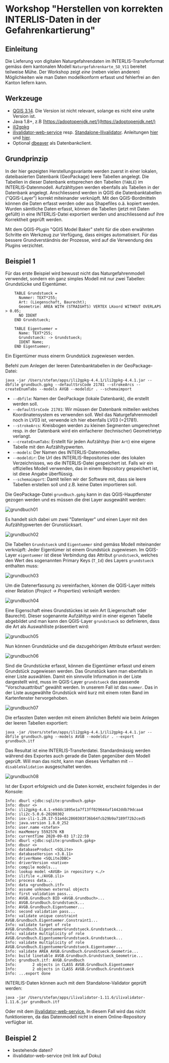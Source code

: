 # Workshop "Herstellen von korrekten INTERLIS-Daten in der Gefahrenkartierung"

## Einleitung

Die Lieferung von digitalen Naturgefahrendaten im INTERLIS-Transferformat gemäss dem kantonalen Modell `Naturgefahrenkarte_SO_V11` bereitet teilweise Mühe. Der Workshop zeigt _eine_ (neben vielen anderen) Möglichkeiten wie man Daten modellkonform erfasst und fehlerfrei an den Kanton liefern kann.

## Werkzeuge

- [QGIS 3.14](https://www.qgis.org/de/site/forusers/download.html). Die Version ist nicht relevant, solange es nicht eine uralte Version ist.
- Java 1.8+, z.B [https://adoptopenjdk.net/](https://adoptopenjdk.net/)
- [ili2gpkg](http://www.eisenhutinformatik.ch/interlis/ili2gpkg/)
- [ilivalidator-web-service](https://geo.so.ch/ilivalidator) resp. [Standalone-Ilivalidator](https://github.com/claeis/ilivalidator/releases). Anleitungen [hier](https://github.com/sogis/ilivalidator-web-service-websocket/blob/master/docs/user-manual-de.md) und [hier](https://github.com/claeis/ilivalidator/blob/master/docs/ilivalidator.rst).
- Optional [dbeaver](https://dbeaver.io/download/) als Datenbankclient.

## Grundprinzip

In der hier gezeigten Herstellungsvariante werden zuerst in einer lokalen, dateibasierten Datenbank (GeoPackage) leere Tabellen angelegt. Die Tabellen in dieser Datenbank entsprechen den Tabellen (`TABLE`) im INTERLIS-Datenmodell. Aufzähltypen werden ebenfalls als Tabellen in der Datenbank angelegt. Anschliessend werden in QGIS die Datenbanktabellen ("QGIS-Layer") korrekt miteinander verknüpft. Mit den QGIS-Bordmitteln können die Daten erfasst werden oder aus Shapefiles o.ä. kopiert werden. Wurden sämtliche Daten erfasst, können die Tabellen (jetzt mit Daten gefüllt) in eine INTERLIS-Datei exportiert werden und anschliessend auf ihre Korrektheit geprüft werden.

Mit dem QGIS-Plugin "QGIS Model Baker" steht für die oben erwähnten Schritte ein Werkzeug zur Verfügung, dass einiges automatisiert. Für das bessere Grundverständnis der Prozesse, wird auf die Verwendung des Plugins verzichtet.

## Beispiel 1

Für das erste Beispiel wird bewusst nicht das Naturgefahrenmodell verwendet, sondern ein ganz simples Modell mit nur zwei Tabellen: Grundstücke und Eigentümer.

```
    TABLE Grundstueck =
      Nummer: TEXT*255;
      Art: (Liegenschaft, Baurecht);
      Geometrie: AREA WITH (STRAIGHTS) VERTEX LKoord WITHOUT OVERLAPS > 0.05;
      NO IDENT
    END Grundstueck;
    
    TABLE Eigentuemer =
      Name: TEXT*255;
      Grundstueck: -> Grundstueck;
      IDENT Name;
    END Eigentuemer;    
```

Ein Eigentümer muss einerm Grundstück zugewiesen werden.

Befehl zum Anlegen der leeren Datenbanktabellen in der GeoPackage-Datei:

```
java -jar /Users/stefan/apps/ili2gpkg-4.4.1/ili2gpkg-4.4.1.jar --dbfile grundbuch.gpkg --defaultSrsCode 21781 --strokeArcs --createEnumTabs --models AVGB --modeldir . --schemaimport
```
- `--dbfile`: Namen der GeoPackage (lokale Datenbank), die erstellt werden soll.
- `--defaultSrsCode 21781`: Wir müssen der Datenbank mitteilen welches Koordinatensystem es verwenden soll. Weil das Naturgefahrenmodell noch in LV03 ist, verwende ich hier ebenfalls LV03 (=21781).
- `--strokeArcs`: Kreisbogen werden zu kleinen Segmenten umgerechnet resp. in der Datenbank wird ein einfacherer (technischer) Geometrietyp verlangt.
- `--createEnumTabs`: Erstellt für jeden Aufzähltyp (hier `Art`) eine eigene Tabelle mit den Aufzähltypwerten.
- `--models`: Der Namen des INTERLIS-Datenmodelles.
- `--modeldir`: Die Url des INTERLIS-Repositories oder des lokalen Verzeichnisses, wo die INTERLIS-Datei gespeichert ist. Falls wir ein offizielles Modell verwenden, das in einem Repository gespeichert ist, ist diese Angabe überflüssig.
- `--schemaimport`: Damit teilen wir der Software mit, dass sie leere Tabellen erstellen soll und z.B. keine Daten importieren soll.

Die GeoPackage-Datei `grundbuch.gpkg` kann in das QGIS-Hauptfenster gezogen werden und es müssen die drei Layer ausgewählt werden:

![grundbuch01](./images/grundbuch01.png)

Es handelt sich dabei um zwei "Datenlayer" und einen Layer mit den Aufzähltypwerten der Grunstücksart.

![grundbuch02](./images/grundbuch02.png)

Die Tabellen `Grundstueck` und `Eigentuemer` sind gemäss Modell miteinander verknüpft: Jeder Eigentümer ist einem Grundstück zugewiesen. Im QGIS-Layer `eigentuemer` ist diese Verbindung das Attribut `grundstueck`, welches den Wert des sogenannten Primary Keys (`T_Id`) des Layers `grundstueck` enthalten muss:

![grundbuch03](./images/grundbuch03.png)

Um die Datenerfassung zu vereinfachen, können die QGIS-Layer mittels einer Relation (_Project -> Properties_) verknüpft werden:

![grundbuch04](./images/grundbuch04.png)

Eine Eigenschaft eines Grundstückes ist sein Art (Liegenschaft oder Baurecht). Dieser sogenannte Aufzähltyp wird in einer eigenen Tabelle abgebildet und man kann den QGIS-Layer `grundstueck` so definieren, dass die Art als Auswahlliste präsentiert wird:

![grundbuch05](./images/grundbuch05.png)

Nun können Grundstücke und die dazugehörigen Attribute erfasst werden:

![grundbuch06](./images/grundbuch06.png)

Sind die Grundstücke erfasst, können die Eigentümer erfasst und einem Grundstück zugewiesen werden. Das Grunstück kann man ebenfalls in einer Liste auswählen. Damit ein sinnvolle Information in der Liste dargestellt wird, muss im QGIS-Layer `grundstueck` das passende "Vorschauattribut" gewählt werden. In unserem Fall ist das `nummer`. Das in der Liste ausgewählte Grundstück wird kurz mit einem roten Band im Kartenfenster hervorgehoben.

![grundbuch07](./images/grundbuch07.png)

Die erfassten Daten werden mit einem ähnlichen Befehl wie beim Anlegen der leeren Tabellen exportiert:

```
java -jar /Users/stefan/apps/ili2gpkg-4.4.1/ili2gpkg-4.4.1.jar --dbfile grundbuch.gpkg --models AVGB --modeldir . --export grundbuch.itf
```

Das Resultat ist eine INTERLIS-Transferdatei. Standardmässig werden während des Exportes auch gerade die Daten gegenüber dem Modell geprüft. Will man das nicht, kann man dieses Verhalten mit `--disableValidation` ausgeschaltet werden.

![grundbuch08](./images/grundbuch08.png)

Ist der Export erfolgreich und die Daten korrekt, erscheint folgendes in der Konsole:

```
Info: dburl <jdbc:sqlite:grundbuch.gpkg>
Info: dbusr <>
Info: ili2gpkg-4.4.1-e9ddc1895e1a7f13ff029644af1442ddb79dcaa4
Info: ili2c-5.0.6-20200302
Info: iox-ili-1.20.17-51a4dc2860303f36b64fcb29b9a7189f72b2ced5
Info: java.version 1.8.0_252
Info: user.name <stefan>
Info: maxMemory 5592576 KB
Info: currentTime 2020-09-03 17:22:59
Info: dburl <jdbc:sqlite:grundbuch.gpkg>
Info: dbusr <>
Info: databaseProduct <SQLite>
Info: databaseVersion <3.8.11>
Info: driverName <SQLiteJDBC>
Info: driverVersion <native>
Info: compile models...
Info: lookup model <AVGB> in repository <./>
Info: ilifile <./AVGB.ili>
Info: process data...
Info: data <grundbuch.itf>
Info: assume unknown external objects
Info: first validation pass...
Info: AVGB.Grundbuch BID <AVGB.Grundbuch>...
Info: AVGB.Grundbuch.Grundstueck...
Info: AVGB.Grundbuch.Eigentuemer...
Info: second validation pass...
Info: validate unique constraint AVGB.Grundbuch.Eigentuemer.Constraint1...
Info: validate target of role AVGB.Grundbuch.EigentuemerGrundstueck.Grundstueck...
Info: validate multiplicity of role AVGB.Grundbuch.EigentuemerGrundstueck.Grundstueck...
Info: validate multiplicity of role AVGB.Grundbuch.EigentuemerGrundstueck.Eigentuemer...
Info: validate AREA AVGB.Grundbuch.Grundstueck.Geometrie...
Info: build linetable AVGB.Grundbuch.Grundstueck_Geometrie...
Info: grundbuch.itf: AVGB.Grundbuch
Info:       2 objects in CLASS AVGB.Grundbuch.Eigentuemer
Info:       2 objects in CLASS AVGB.Grundbuch.Grundstueck
Info: ...export done
```

INTERLIS-Daten können auch mit dem Standalone-Validator geprüft werden:

```
java -jar /Users/stefan/apps/ilivalidator-1.11.6/ilivalidator-1.11.6.jar grundbuch.itf
```

Oder mit dem [ilivalidator-web-service.](https://geo.so.ch/ilivalidator/) In diesem Fall wird das nicht funktionieren, da das Datenmodell nicht in einem Online-Repository verfügbar ist.

## Beispiel 2

- bestehende daten?
- ilivalidator-web-service (mit link auf Doku)